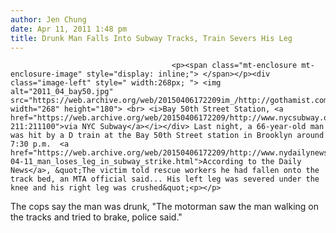```yaml
---
author: Jen Chung
date: Apr 11, 2011 1:48 pm
title: Drunk Man Falls Into Subway Tracks, Train Severs His Leg
---
```


	
										<p><span class="mt-enclosure mt-enclosure-image" style="display: inline;"> </span></p><div class="image-left" style=" width:268px; "> <img alt="2011_04_bay50.jpg" src="https://web.archive.org/web/20150406172209im_/http://gothamist.com/attachments/jen/2011_04_bay50.jpg" width="268" height="180"> <br> <i>Bay 50th Street Station, <a href="https://web.archive.org/web/20150406172209/http://www.nycsubway.org/perl/stations?211:211100">via NYC Subway</a></i></div> Last night, a 66-year-old man was hit by a D train at the Bay 50th Street station in Brooklyn around 7:30 p.m.  <a href="https://web.archive.org/web/20150406172209/http://www.nydailynews.com/ny_local/2011/04/11/2011-04-11_man_loses_leg_in_subway_strike.html">According to the Daily News</a>, &quot;The victim told rescue workers he had fallen onto the track bed, an MTA official said... His left leg was severed under the knee and his right leg was crushed&quot;<p></p>

<p>The cops say the man was drunk, &quot;The motorman saw the man walking on the tracks and tried to brake, police said.&quot;</p>					
										
									
				